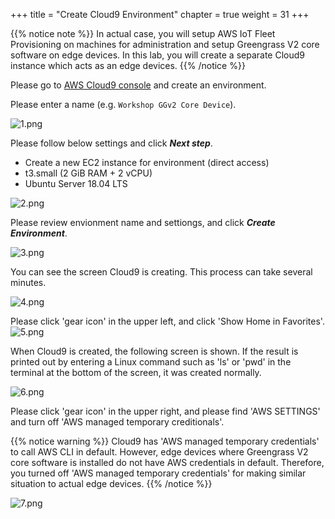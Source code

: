 +++
title = "Create Cloud9 Environment"
chapter = true
weight = 31
+++

{{% notice note %}}
In actual case, you will setup AWS IoT Fleet Provisioning on machines for administration and setup Greengrass V2 core software on edge devices.
In this lab, you will create a separate Cloud9 instance which acts as an edge devices.
{{% /notice %}}

Please go to [AWS Cloud9 console](https://console.aws.amazon.com/cloud9/home/create?region=us-east-1) and create an environment.

Please enter a name (e.g. ```Workshop GGv2 Core Device```).

![1.png](/images/2/1/1.png)

Please follow below settings and click ***Next step***.
+ Create a new EC2 instance for environment (direct access)
+ t3.small (2 GiB RAM + 2 vCPU)
+ Ubuntu Server 18.04 LTS

![2.png](/images/2/1/2.png)

Please review envionment name and settiongs, and click ***Create Environment***.

![3.png](/images/2/1/3.png)

You can see the screen Cloud9 is creating. This process can take several minutes.

![4.png](/images/2/1/4.png)


Please click 'gear icon' in the upper left, and click 'Show Home in Favorites'.
![5.png](/images/2/1/5.png)


When Cloud9 is created, the following screen is shown. If the result is printed out by entering a Linux command such as 'ls' or 'pwd' in the terminal at the bottom of the screen, it was created normally.

![6.png](/images/2/1/6.png)


Please click 'gear icon' in the upper right, and please find 'AWS SETTINGS' and turn off 'AWS managed temporary creditionals'.

{{% notice warning %}}
Cloud9 has 'AWS managed temporary credentials' to call AWS CLI in default. However, edge devices where Greengrass V2 core software is installed do not have AWS credentials in default.
Therefore, you turned off 'AWS managed temporary credentials' for making similar situation to actual edge devices.
{{% /notice %}}

![7.png](/images/2/1/7.png)
